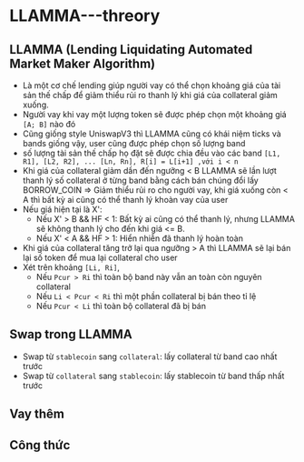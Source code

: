 # LLAMMA---threory
## LLAMMA **(Lending Liquidating Automated Market Maker Algorithm)** 
- Là một cơ chế lending giúp người vay có thể chọn khoảng giá của tài sản thế chấp để giảm thiểu rủi ro thanh lý khi giá của collateral giảm xuống.
- Người vay khi vay một lượng token sẽ được phép chọn một khoảng giá `[A; B]` nào đó
- Cũng giống style UniswapV3 thì LLAMMA cũng có khái niệm ticks và bands giống vậy, user cũng được phép chọn số lượng band
- số lượng tài sản thế chấp họ đặt sẽ được chia đều vào các band `[L1, R1], [L2, R2], ... [Ln, Rn], R[i] = L[i+1] ,với i < n`
- Khi giá của collateral giảm dần đến ngưỡng < B LLAMMA sẽ lần lượt thanh lý số collateral ở từng band bằng cách bán chúng đổi lấy BORROW_COIN => Giảm thiểu rủi ro cho người vay, khi giá xuống còn < A thì bất kỳ ai cũng có thể thanh lý khoàn vay của user
- Nếu giá hiện tại là X':
  - Nếu X' > B && HF < 1: Bất kỳ ai cũng có thể thanh lý, nhưng LLAMMA sẽ không thanh lý cho đến khi giá <= B.
  - Nếu X' < A && HF > 1: Hiển nhiễn đã thanh lý hoàn toàn
- Khi giá của collateral tăng trở lại qua ngưỡng > A thì LLAMMA sẽ lại bán lại số token để mua lại collateral cho user
- Xét trên khoảng `[Li, Ri]`,
  - Nếu `Pcur > Ri` thì toàn bộ band này vẫn an toàn còn nguyên collateral
  - Nếu `Li < Pcur < Ri` thì một phần collateral bị bán theo tỉ lệ
  - Nếu `Pcur < Li` thì toàn bộ collateral đã bị bán

## Swap trong LLAMMA
- Swap từ `stablecoin` sang `collateral`: lấy collateral từ band cao nhất trước
- Swap từ `collateral` sang `stablecoin`: lấy stablecoin từ band thấp nhất trước

## Vay thêm

 
## Công thức
